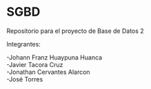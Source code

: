 # SGBD
Repositorio para el proyecto de Base de Datos 2

Integrantes:

-Johann Franz Huaypuna Huanca <br />
-Javier Tacora Cruz <br />
-Jonathan Cervantes Alarcon <br />
-José Torres <br />
